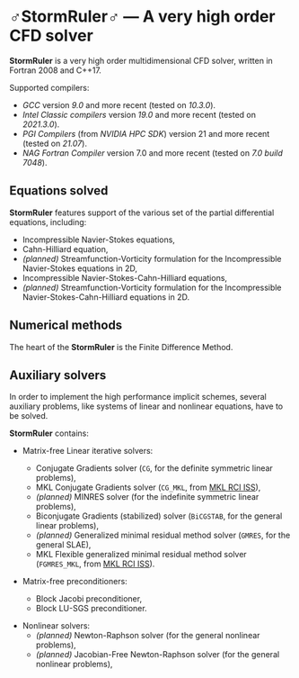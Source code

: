 <!--=-=-=-=-=-=-=-=-=-=-=-=-=-=-=-=-=-=-=-=-=-=-=-=-=-=-=-=-=-=-=-->
# ♂StormRuler♂ — A very high order CFD solver
<!--=-=-=-=-=-=-=-=-=-=-=-=-=-=-=-=-=-=-=-=-=-=-=-=-=-=-=-=-=-=-=-->
**StormRuler** is a very high order multidimensional CFD solver, 
written in Fortran 2008 and C++17.

Supported compilers:
* _GCC_ version _9.0_ and more recent 
  (tested on _10.3.0_).
* _Intel Classic compilers_ version _19.0_ and more recent
  (tested on _2021.3.0_).
* _PGI Compilers_ (from _NVIDIA HPC SDK_) version 21 and more recent 
  (tested on _21.07_).
* _NAG Fortran Compiler_ version 7.0 and more recent
  (tested on _7.0 build 7048_).

<!----------------------------------------------------------------->
## Equations solved
<!----------------------------------------------------------------->
**StormRuler** features support of the various set of the
partial differential equations, including:
* Incompressible Navier-Stokes equations,
* Cahn-Hilliard equation,
* _(planned)_ Streamfunction-Vorticity formulation for the
  Incompressible Navier-Stokes equations in 2D,
* Incompressible Navier-Stokes-Cahn-Hilliard equations,
* _(planned)_ Streamfunction-Vorticity formulation for the
  Incompressible Navier-Stokes-Cahn-Hilliard equations in 2D.

<!----------------------------------------------------------------->
## Numerical methods
<!----------------------------------------------------------------->
The heart of the **StormRuler** is the Finite Difference Method.

<!----------------------------------------------------------------->
## Auxiliary solvers
<!----------------------------------------------------------------->
In order to implement the high performance implicit schemes,
several auxiliary problems, like systems of linear and nonlinear
equations, have to be solved.

<!--
For the sake of convenience, all auxiliary solvers are implemented 
in the matrix-free manner: no assembled matrix is required to find 
a solution of the algebraic problem, only the matrix-vector product 
function is used.

Although most of the problems can be solved in the matrix-free 
manner using the Krylov subspace iterative solver, in some 
pathological cases an assembled matrix be required to 
construct a suitable preconditioner or utilize a direct solver.
**StormRuler** reconstructs a matrix using the matrix-vector 
product function automatically, using the 
_graph coloring based-algorithm_ in order to minimize an 
amount of the matrix-vector products required to construct it.-->

**StormRuler** contains:
- Matrix-free Linear iterative solvers: 
  * Conjugate Gradients solver 
    (`CG`, for the definite symmetric linear problems),
  * MKL Conjugate Gradients solver 
    (`CG_MKL`, from [MKL RCI ISS](https://intel.ly/3s4XF9F)),
  * _(planned)_ MINRES solver
    (for the indefinite symmetric linear problems),
  * Biconjugate Gradients (stabilized) solver
    (`BiCGSTAB`, for the general linear problems),
  * _(planned)_ Generalized minimal residual method solver
    (`GMRES`, for the general SLAE),
  * MKL Flexible generalized minimal residual method solver
    (`FGMRES_MKL`, from [MKL RCI ISS](https://intel.ly/3s4XF9F)).

- Matrix-free preconditioners:
  * Block Jacobi preconditioner,
  * Block LU-SGS preconditioner.

<!--
- Linear direct solvers (embedded into the matrix-free environment):
  * MKL Direct Sparse Solver 
    (`DSS_MKL`, from [MKL DSS](https://intel.ly/37N95pe)).-->

- Nonlinear solvers:
  * _(planned)_ Newton-Raphson solver 
    (for the general nonlinear problems),
  * _(planned)_ Jacobian-Free Newton-Raphson solver 
    (for the general nonlinear problems),
